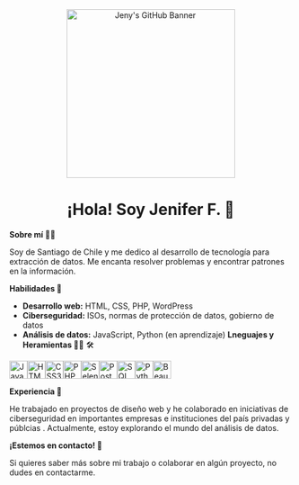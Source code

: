 <div align="center">
  <img src="https://www.dongee.com/tutoriales/content/images/2023/01/image-70.png" alt="Jeny's GitHub Banner" height="300">
  <br>
  <h1>¡Hola! Soy Jenifer F. 👋</h1>
</div>

**Sobre mí 👩‍💻**

Soy de Santiago de Chile  y me dedico al desarrollo de tecnología para extracción de datos. Me encanta resolver problemas y encontrar patrones en la información.

**Habilidades 🚀**

* **Desarrollo web:** HTML, CSS, PHP, WordPress
* **Ciberseguridad:** ISOs, normas de protección de datos, gobierno de datos
* **Análisis de datos:** JavaScript, Python (en aprendizaje)
**Lneguajes y Heramientas 👩‍💻** 🛠️

<div style="display: flex; align-items: center;">
  <img src="https://simpleicons.org/icons/javascript.svg" alt="JavaScript" width="32" height="32">
  <img src="https://simpleicons.org/icons/html5.svg" alt="HTML5" width="32" height="32">
  <img src="https://simpleicons.org/icons/css3.svg" alt="CSS3" width="32" height="32">
  <img src="https://simpleicons.org/icons/php.svg" alt="PHP" width="32" height="32">
  <img src="https://simpleicons.org/icons/selenium.svg" alt="Selenium" width="32" height="32">
  <img src="https://simpleicons.org/icons/postgresql.svg" alt="PostgreSQL" width="32" height="32">
  <img src="https://simpleicons.org/icons/oracle.svg" alt="SQL Developer" width="32" height="32">  
  <img src="https://simpleicons.org/icons/python.svg" alt="Python" width="32" height="32">
  <img src="https://simpleicons.org/icons/beautifulsoup.svg" alt="BeautifulSoup4" width="32" height="32">
</div>



**Experiencia 💼**

He trabajado en proyectos de diseño web y he colaborado en iniciativas de ciberseguridad en importantes empresas e instituciones del país privadas y públcias . Actualmente, estoy explorando el mundo del análisis de datos.

**¡Estemos en contacto! 🤝**

Si quieres saber más sobre mi trabajo o colaborar en algún proyecto, no dudes en contactarme.
